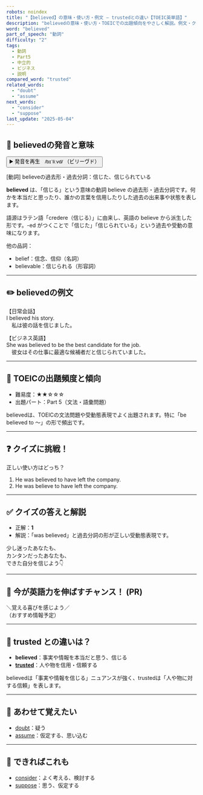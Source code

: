 ```yaml
---
robots: noindex
title: "【believed】の意味・使い方・例文 ― trustedとの違い【TOEIC英単語】"
description: "believedの意味・使い方・TOEICでの出題傾向をやさしく解説。例文・クイズ付きでtrustedとの違いもわかりやすく学べます。"
word: "believed"
part_of_speech: "動詞"
difficulty: "2"
tags:
  - 動詞
  - Part5
  - 中立的
  - ビジネス
  - 説明
compared_word: "trusted"
related_words:
  - "doubt"
  - "assume"
next_words:
  - "consider"
  - "suppose"
last_update: "2025-05-04"
---
```


## 🔰 believedの発音と意味

<button class="play-audio" onclick="playTTS('believed')">
  <span class="play-audio-main">
    ▶️ 発音を再生　/bɪˈliːvd/
  </span>
  <span class="play-audio-sub">
    （ビリーヴド）
  </span>
</button>

[動詞] believeの過去形・過去分詞：信じた、信じられている

**believed** は、「信じる」という意味の動詞 believe の過去形・過去分詞です。何かを本当だと思ったり、誰かの言葉を信用したりした過去の出来事や状態を表します。

語源はラテン語「credere（信じる）」に由来し、英語の believe から派生した形です。-ed がつくことで「信じた」「信じられている」という過去や受動の意味になります。

他の品詞：  
- belief：信念、信仰（名詞）
- believable：信じられる（形容詞）

---

## ✏️ believedの例文

【日常会話】  
I believed his story.  
　私は彼の話を信じました。

【ビジネス英語】  
She was believed to be the best candidate for the job.  
　彼女はその仕事に最適な候補者だと信じられていました。

---

## 🎯 TOEICの出題頻度と傾向

- 難易度：★★☆☆☆
- 出題パート：Part 5（文法・語彙問題）

believedは、TOEICの文法問題や受動態表現でよく出題されます。特に「be believed to ～」の形で頻出です。

---

## ❓ クイズに挑戦！

正しい使い方はどっち？

1. He was believed to have left the company.  
2. He was believe to have left the company.

---

## ✅ クイズの答えと解説

- 正解：**1**
- 解説：「was believed」と過去分詞の形が正しい受動態表現です。

少し迷ったあなたも、  
カンタンだったあなたも、  
できた自分を信じよう👇️

---

## 🚀 今が英語力を伸ばすチャンス！ (PR)

<div class="info-center">
＼覚える喜びを感じよう／<br>  
（おすすめ情報予定）
</div>

---

## 🤔  trusted との違いは？

- **believed**：事実や情報を本当だと思う、信じる
- **[trusted](/word/trusted/)**：人や物を信用・信頼する

believedは「事実や情報を信じる」ニュアンスが強く、trustedは「人や物に対する信頼」を表します。

---

## 🧩 あわせて覚えたい

- [doubt](/word/doubt/)：疑う
- [assume](/word/assume/)：仮定する、思い込む

---

## 📖 できればこれも

- [consider](/word/consider/)：よく考える、検討する
- [suppose](/word/suppose/)：思う、仮定する

<!-- cvid: aid49_bid42 -->
